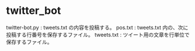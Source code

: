 # twitter_bot

twitter-bot.py : tweets.txt の内容を投稿する。
pos.txt : tweets.txt 内の、次に投稿する行番号を保存するファイル。
tweets.txt : ツイート用の文章を行単位で保存するファイル。

